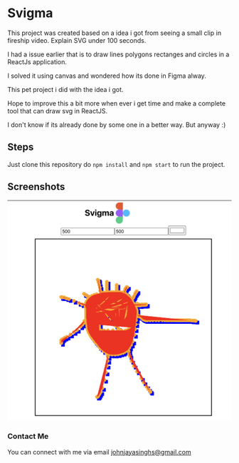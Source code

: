 # Svigma

This project was created based on a idea i got from seeing a small clip in fireship video. Explain SVG under 100 seconds.

I had a issue earlier that is to draw lines polygons rectanges and circles in a ReactJs application.

I solved it using canvas and wondered how its done in Figma alway.

This pet project i did with the idea i got.

Hope to improve this a bit more when ever i get time and make a complete tool that can draw svg in ReactJS.

I don't know if its already done by some one in a better way. But anyway :)

## Steps

Just clone this repository do `npm install` and `npm start` to run the project.

## Screenshots

![preview 1](https://github.com/johnjayasingh/svigma-draw/blob/main/preview.png?raw=true)

### Contact Me

You can connect with me via email [johnjayasinghs@gmail.com](mailto:johnjayasinghs@gmail.com)
